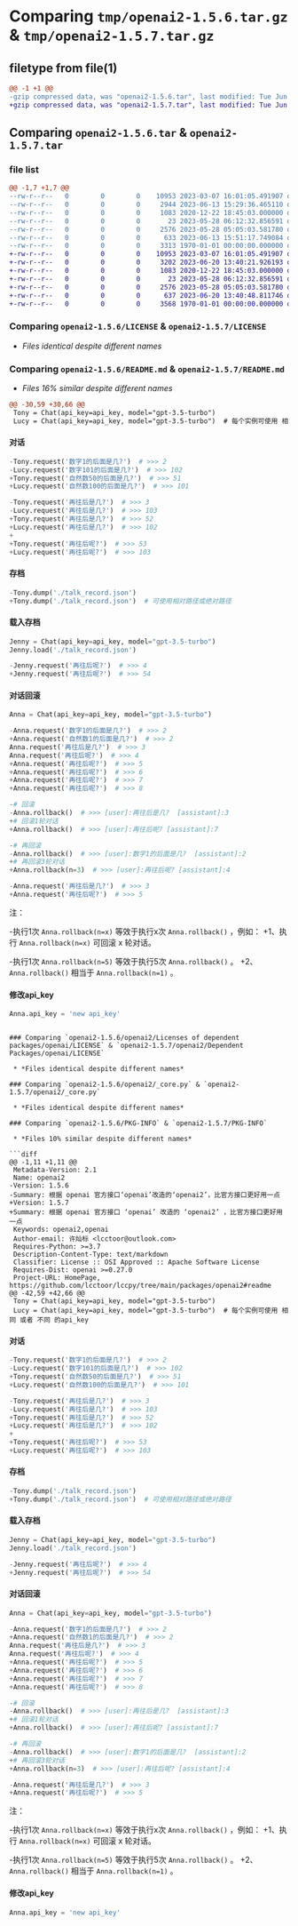 # Comparing `tmp/openai2-1.5.6.tar.gz` & `tmp/openai2-1.5.7.tar.gz`

## filetype from file(1)

```diff
@@ -1 +1 @@
-gzip compressed data, was "openai2-1.5.6.tar", last modified: Tue Jun 13 15:51:38 2023, max compression
+gzip compressed data, was "openai2-1.5.7.tar", last modified: Tue Jun 20 13:41:32 2023, max compression
```

## Comparing `openai2-1.5.6.tar` & `openai2-1.5.7.tar`

### file list

```diff
@@ -1,7 +1,7 @@
--rw-r--r--   0        0        0    10953 2023-03-07 16:01:05.491907 openai2-1.5.6/LICENSE
--rw-r--r--   0        0        0     2944 2023-06-13 15:29:36.465110 openai2-1.5.6/README.md
--rw-r--r--   0        0        0     1083 2020-12-22 18:45:03.000000 openai2-1.5.6/openai2/Licenses of dependent packages/openai/LICENSE
--rw-r--r--   0        0        0       23 2023-05-28 06:12:32.856591 openai2-1.5.6/openai2/__init__.py
--rw-r--r--   0        0        0     2576 2023-05-28 05:05:03.581780 openai2-1.5.6/openai2/_core.py
--rw-r--r--   0        0        0      633 2023-06-13 15:51:17.749084 openai2-1.5.6/pyproject.toml
--rw-r--r--   0        0        0     3313 1970-01-01 00:00:00.000000 openai2-1.5.6/PKG-INFO
+-rw-r--r--   0        0        0    10953 2023-03-07 16:01:05.491907 openai2-1.5.7/LICENSE
+-rw-r--r--   0        0        0     3202 2023-06-20 13:40:21.926193 openai2-1.5.7/README.md
+-rw-r--r--   0        0        0     1083 2020-12-22 18:45:03.000000 openai2-1.5.7/openai2/Dependent Packages/openai/LICENSE
+-rw-r--r--   0        0        0       23 2023-05-28 06:12:32.856591 openai2-1.5.7/openai2/__init__.py
+-rw-r--r--   0        0        0     2576 2023-05-28 05:05:03.581780 openai2-1.5.7/openai2/_core.py
+-rw-r--r--   0        0        0      637 2023-06-20 13:40:48.811746 openai2-1.5.7/pyproject.toml
+-rw-r--r--   0        0        0     3568 1970-01-01 00:00:00.000000 openai2-1.5.7/PKG-INFO
```

### Comparing `openai2-1.5.6/LICENSE` & `openai2-1.5.7/LICENSE`

 * *Files identical despite different names*

### Comparing `openai2-1.5.6/README.md` & `openai2-1.5.7/README.md`

 * *Files 16% similar despite different names*

```diff
@@ -30,59 +30,66 @@
 Tony = Chat(api_key=api_key, model="gpt-3.5-turbo")
 Lucy = Chat(api_key=api_key, model="gpt-3.5-turbo")  # 每个实例可使用 相同 或者 不同 的api_key
 ```
 
 #### 对话
 
 ```python
-Tony.request('数字1的后面是几?')  # >>> 2
-Lucy.request('数字101的后面是几?')  # >>> 102
+Tony.request('自然数50的后面是几?')  # >>> 51
+Lucy.request('自然数100的后面是几?')  # >>> 101
 
-Tony.request('再往后是几?')  # >>> 3
-Lucy.request('再往后是几?')  # >>> 103
+Tony.request('再往后是几?')  # >>> 52
+Lucy.request('再往后是几?')  # >>> 102
+
+Tony.request('再往后呢?')  # >>> 53
+Lucy.request('再往后呢?')  # >>> 103
 ```
 
 #### 存档
 
 ```python
-Tony.dump('./talk_record.json')
+Tony.dump('./talk_record.json')  # 可使用相对路径或绝对路径
 ```
 
 #### 载入存档
 
 ```python
 Jenny = Chat(api_key=api_key, model="gpt-3.5-turbo")
 Jenny.load('./talk_record.json')
 
-Jenny.request('再往后呢?')  # >>> 4
+Jenny.request('再往后呢?')  # >>> 54
 ```
 
 #### 对话回滚
 
 ```python
 Anna = Chat(api_key=api_key, model="gpt-3.5-turbo")
 
-Anna.request('数字1的后面是几?')  # >>> 2
+Anna.request('自然数1的后面是几?')  # >>> 2
 Anna.request('再往后是几?')  # >>> 3
 Anna.request('再往后呢?')  # >>> 4
+Anna.request('再往后呢?')  # >>> 5
+Anna.request('再往后呢?')  # >>> 6
+Anna.request('再往后呢?')  # >>> 7
+Anna.request('再往后呢?')  # >>> 8
 
-# 回滚
-Anna.rollback()  # >>> [user]:再往后是几?  [assistant]:3
+# 回滚1轮对话
+Anna.rollback()  # >>> [user]:再往后呢? [assistant]:7
 
-# 再回滚
-Anna.rollback()  # >>> [user]:数字1的后面是几?  [assistant]:2
+# 再回滚3轮对话
+Anna.rollback(n=3)  # >>> [user]:再往后呢? [assistant]:4
 
-Anna.request('再往后是几?')  # >>> 3
+Anna.request('再往后呢?')  # >>> 5
 ```
 
 注：
 
-执行1次 `Anna.rollback(n=x)` 等效于执行x次 `Anna.rollback()`  ，例如：
+1、执行 `Anna.rollback(n=x)` 可回滚 x 轮对话。
 
-执行1次 `Anna.rollback(n=5)` 等效于执行5次 `Anna.rollback()`  。
+2、`Anna.rollback()` 相当于 `Anna.rollback(n=1)` 。
 
 #### 修改api_key
 
 ```python
 Anna.api_key = 'new api_key'
 ```
```

### Comparing `openai2-1.5.6/openai2/Licenses of dependent packages/openai/LICENSE` & `openai2-1.5.7/openai2/Dependent Packages/openai/LICENSE`

 * *Files identical despite different names*

### Comparing `openai2-1.5.6/openai2/_core.py` & `openai2-1.5.7/openai2/_core.py`

 * *Files identical despite different names*

### Comparing `openai2-1.5.6/PKG-INFO` & `openai2-1.5.7/PKG-INFO`

 * *Files 10% similar despite different names*

```diff
@@ -1,11 +1,11 @@
 Metadata-Version: 2.1
 Name: openai2
-Version: 1.5.6
-Summary: 根据 openai 官方接口‘openai’改造的‘openai2’，比官方接口更好用一点
+Version: 1.5.7
+Summary: 根据 openai 官方接口 ‘openai’ 改造的 ‘openai2’ ，比官方接口更好用一点
 Keywords: openai2,openai
 Author-email: 许灿标 <lcctoor@outlook.com>
 Requires-Python: >=3.7
 Description-Content-Type: text/markdown
 Classifier: License :: OSI Approved :: Apache Software License
 Requires-Dist: openai >=0.27.0
 Project-URL: HomePage, https://github.com/lcctoor/lccpy/tree/main/packages/openai2#readme
@@ -42,59 +42,66 @@
 Tony = Chat(api_key=api_key, model="gpt-3.5-turbo")
 Lucy = Chat(api_key=api_key, model="gpt-3.5-turbo")  # 每个实例可使用 相同 或者 不同 的api_key
 ```
 
 #### 对话
 
 ```python
-Tony.request('数字1的后面是几?')  # >>> 2
-Lucy.request('数字101的后面是几?')  # >>> 102
+Tony.request('自然数50的后面是几?')  # >>> 51
+Lucy.request('自然数100的后面是几?')  # >>> 101
 
-Tony.request('再往后是几?')  # >>> 3
-Lucy.request('再往后是几?')  # >>> 103
+Tony.request('再往后是几?')  # >>> 52
+Lucy.request('再往后是几?')  # >>> 102
+
+Tony.request('再往后呢?')  # >>> 53
+Lucy.request('再往后呢?')  # >>> 103
 ```
 
 #### 存档
 
 ```python
-Tony.dump('./talk_record.json')
+Tony.dump('./talk_record.json')  # 可使用相对路径或绝对路径
 ```
 
 #### 载入存档
 
 ```python
 Jenny = Chat(api_key=api_key, model="gpt-3.5-turbo")
 Jenny.load('./talk_record.json')
 
-Jenny.request('再往后呢?')  # >>> 4
+Jenny.request('再往后呢?')  # >>> 54
 ```
 
 #### 对话回滚
 
 ```python
 Anna = Chat(api_key=api_key, model="gpt-3.5-turbo")
 
-Anna.request('数字1的后面是几?')  # >>> 2
+Anna.request('自然数1的后面是几?')  # >>> 2
 Anna.request('再往后是几?')  # >>> 3
 Anna.request('再往后呢?')  # >>> 4
+Anna.request('再往后呢?')  # >>> 5
+Anna.request('再往后呢?')  # >>> 6
+Anna.request('再往后呢?')  # >>> 7
+Anna.request('再往后呢?')  # >>> 8
 
-# 回滚
-Anna.rollback()  # >>> [user]:再往后是几?  [assistant]:3
+# 回滚1轮对话
+Anna.rollback()  # >>> [user]:再往后呢? [assistant]:7
 
-# 再回滚
-Anna.rollback()  # >>> [user]:数字1的后面是几?  [assistant]:2
+# 再回滚3轮对话
+Anna.rollback(n=3)  # >>> [user]:再往后呢? [assistant]:4
 
-Anna.request('再往后是几?')  # >>> 3
+Anna.request('再往后呢?')  # >>> 5
 ```
 
 注：
 
-执行1次 `Anna.rollback(n=x)` 等效于执行x次 `Anna.rollback()`  ，例如：
+1、执行 `Anna.rollback(n=x)` 可回滚 x 轮对话。
 
-执行1次 `Anna.rollback(n=5)` 等效于执行5次 `Anna.rollback()`  。
+2、`Anna.rollback()` 相当于 `Anna.rollback(n=1)` 。
 
 #### 修改api_key
 
 ```python
 Anna.api_key = 'new api_key'
 ```
```

